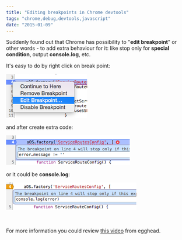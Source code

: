 ```yaml
---
title: "Editing breakpoints in Chrome devtools"
tags: "chrome,debug,devtools,javascript"
date: "2015-01-09"
---
```


Suddenly found out that Chrome has possibility to "**edit breakpoint**" or other words - to add extra behaviour for it: like stop only for **special condition**, output **console.log**, etc.

It's easy to do by right click on break point:

![edit breakpoint](images/Screenshot-2015-01-09-11.53.20.png)

and after create extra code:

![edit breakpoint](images/Screenshot-2015-01-09-11.59.28.png)

or it could be **console.log**:

![edit breakpoint](images/Screenshot-2015-01-09-12.01.12.png)

 

For more information you could review [this video](https://egghead.io/lessons/angularjs-editing-breakpoints-in-chrome-devtools "egghead.io") from egghead.
